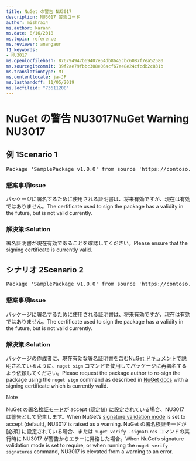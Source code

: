 ```yaml
---
title: NuGet の警告 NU3017
description: NU3017 警告コード
author: mishra14
ms.author: karann
ms.date: 8/16/2018
ms.topic: reference
ms.reviewer: anangaur
f1_keywords:
- NU3017
ms.openlocfilehash: 876794947b69407e54db8645cbc6087f7ea52580
ms.sourcegitcommit: 39f2ae79fbbc308e06acf67ee8e24cfcdb2c831b
ms.translationtype: MT
ms.contentlocale: ja-JP
ms.lasthandoff: 11/05/2019
ms.locfileid: "73611208"
---
```

# <a name="nuget-warning-nu3017"></a><span data-ttu-id="6ac30-103">NuGet の警告 NU3017</span><span class="sxs-lookup"><span data-stu-id="6ac30-103">NuGet Warning NU3017</span></span>

## <a name="scenario-1"></a><span data-ttu-id="6ac30-104">例 1</span><span class="sxs-lookup"><span data-stu-id="6ac30-104">Scenario 1</span></span>

<pre>Package 'SamplePackage v1.0.0' from source 'https://contoso.com/index.json': The signing certificate is not yet valid.</pre>

### <a name="issue"></a><span data-ttu-id="6ac30-105">懸案事項</span><span class="sxs-lookup"><span data-stu-id="6ac30-105">Issue</span></span>

<span data-ttu-id="6ac30-106">パッケージに署名するために使用される証明書は、将来有効ですが、現在は有効ではありません。</span><span class="sxs-lookup"><span data-stu-id="6ac30-106">The certificate used to sign the package has a validity in the future, but is not valid currently.</span></span>


### <a name="solution"></a><span data-ttu-id="6ac30-107">解決策:</span><span class="sxs-lookup"><span data-stu-id="6ac30-107">Solution</span></span>

<span data-ttu-id="6ac30-108">署名証明書が現在有効であることを確認してください。</span><span class="sxs-lookup"><span data-stu-id="6ac30-108">Please ensure that the signing certificate is currently valid.</span></span>



## <a name="scenario-2"></a><span data-ttu-id="6ac30-109">シナリオ 2</span><span class="sxs-lookup"><span data-stu-id="6ac30-109">Scenario 2</span></span>

<pre>Package 'SamplePackage v1.0.0' from source 'https://contoso.com/index.json': The primary signature's certificate is not yet valid.</pre>

### <a name="issue"></a><span data-ttu-id="6ac30-110">懸案事項</span><span class="sxs-lookup"><span data-stu-id="6ac30-110">Issue</span></span>

<span data-ttu-id="6ac30-111">パッケージに署名するために使用される証明書は、将来有効ですが、現在は有効ではありません。</span><span class="sxs-lookup"><span data-stu-id="6ac30-111">The certificate used to sign the package has a validity in the future, but is not valid currently.</span></span>


### <a name="solution"></a><span data-ttu-id="6ac30-112">解決策:</span><span class="sxs-lookup"><span data-stu-id="6ac30-112">Solution</span></span>

<span data-ttu-id="6ac30-113">パッケージの作成者に、現在有効な署名証明書を含む[NuGet ドキュメント](https://docs.microsoft.com/nuget/create-packages/sign-a-package)で説明されているように、`nuget sign` コマンドを使用してパッケージに再署名するよう依頼してください。</span><span class="sxs-lookup"><span data-stu-id="6ac30-113">Please request the package author to re-sign the package using the `nuget sign` command as described in [NuGet docs](https://docs.microsoft.com/nuget/create-packages/sign-a-package) with a signing certificate which is currently valid.</span></span>


> [!Note]
> <span data-ttu-id="6ac30-114">NuGet の[署名検証モード](https://docs.microsoft.com/nuget/consume-packages/installing-signed-packages#configure-package-signature-requirements)が accept (既定値) に設定されている場合、NU3017 は警告として発生します。</span><span class="sxs-lookup"><span data-stu-id="6ac30-114">When NuGet’s [signature validation mode](https://docs.microsoft.com/nuget/consume-packages/installing-signed-packages#configure-package-signature-requirements) is set to accept (default), NU3017 is raised as a warning.</span></span> <span data-ttu-id="6ac30-115">NuGet の署名検証モードが [必須] に設定されている場合、または `nuget verify -signatures` コマンドの実行時に NU3017 が警告からエラーに昇格した場合。</span><span class="sxs-lookup"><span data-stu-id="6ac30-115">When NuGet’s signature validation mode is set to require, or when running the `nuget verify -signatures` command, NU3017 is elevated from a warning to an error.</span></span> 